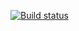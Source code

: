 [![Build status](https://ci.appveyor.com/api/projects/status/n90p464646d1b3jg?svg=true)](https://ci.appveyor.com/project/Visens/appveyor)
